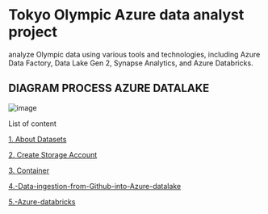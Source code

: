 # Tokyo Olympic Azure data analyst project

analyze Olympic data using various tools and technologies, including Azure Data Factory, Data Lake Gen 2, Synapse Analytics, and Azure Databricks.

## DIAGRAM PROCESS AZURE DATALAKE

![image](https://github.com/user-attachments/assets/a48da2bf-b7a7-45ee-8e23-b0b12652ae9b)

List of content

[1. About Datasets](https://github.com/deddyandri/tokyo-olympic-azure-data-analyst-project/wiki/1.-About-Datasets)  

[2. Create Storage Account](https://github.com/deddyandri/tokyo-olympic-azure-data-analyst-project/wiki/2.-Create-Storage-Account)

[3. Container](https://github.com/deddyandri/tokyo-olympic-azure-data-analyst-project/wiki/3.-Container)

[4.-Data-ingestion-from-Github-into-Azure-datalake](https://github.com/deddyandri/tokyo-olympic-azure-data-analyst-project/wiki/4.-Data-ingestion-from-Github-into-Azure-datalake)

[5.-Azure-databricks](https://github.com/deddyandri/tokyo-olympic-azure-data-analyst-project/wiki/5.-Azure-databricks)


